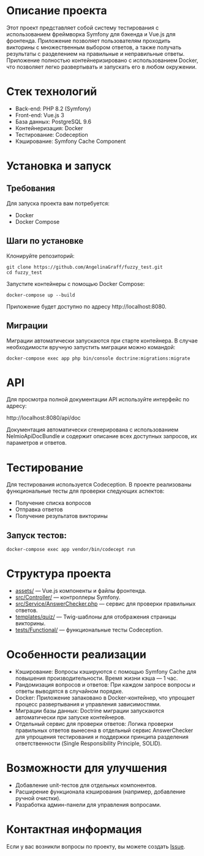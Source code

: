 # Описание проекта

Этот проект представляет собой систему тестирования с использованием фреймворка Symfony для бэкенда и Vue.js для фронтенда. Приложение позволяет пользователям проходить викторины с множественным выбором ответов, а также получать результаты с разделением на правильные и неправильные ответы. Приложение полностью контейнеризировано с использованием Docker, что позволяет легко развертывать и запускать его в любом окружении.

# Стек технологий

- Back-end: PHP 8.2 (Symfony)
- Front-end: Vue.js 3
- База данных: PostgreSQL 9.6
- Контейнеризация: Docker
- Тестирование: Codeception
- Кэширование: Symfony Cache Component

# Установка и запуск
## Требования

Для запуска проекта вам потребуется:

- Docker
- Docker Compose

## Шаги по установке

Клонируйте репозиторий:

```
git clone https://github.com/AngelinaGraff/fuzzy_test.git
cd fuzzy_test
```

Запустите контейнеры с помощью Docker Compose:

```
docker-compose up --build
```
Приложение будет доступно по адресу http://localhost:8080.

## Миграции

Миграции автоматически запускаются при старте контейнера. В случае необходимости вручную запустить миграции можно командой:
```
docker-compose exec app php bin/console doctrine:migrations:migrate
```

# API

Для просмотра полной документации API используйте интерфейс по адресу:

http://localhost:8080/api/doc

Документация автоматически сгенерирована с использованием NelmioApiDocBundle и содержит описание всех доступных запросов, их параметров и ответов.

# Тестирование

Для тестирования используется Codeception. В проекте реализованы функциональные тесты для проверки следующих аспектов:

- Получение списка вопросов
- Отправка ответов
- Получение результатов викторины

## Запуск тестов:

```
docker-compose exec app vendor/bin/codecept run
```

# Структура проекта

- [assets/](assets/) — Vue.js компоненты и файлы фронтенда.  
- [src/Controller/](src/Controller/) — контроллеры Symfony.
- [src/Service/AnswerChecker.php](src/Service/AnswerChecker.php) — сервис для проверки правильных ответов.
- [templates/quiz/](templates/quiz/) — Twig-шаблоны для отображения страницы викторины.
- [tests/Functional/](tests/Functional/) — функциональные тесты Codeception.

# Особенности реализации

- Кэширование: Вопросы кэшируются с помощью Symfony Cache для повышения производительности. Время жизни кэша — 1 час.  
- Рандомизация вопросов и ответов: При каждом запросе вопросы и ответы выводятся в случайном порядке.
- Docker: Приложение запаковано в Docker-контейнер, что упрощает процесс развертывания и управления зависимостями.
- Миграции базы данных: Doctrine миграции запускаются автоматически при запуске контейнеров.
- Отдельный сервис для проверки ответов: Логика проверки правильных ответов вынесена в отдельный сервис AnswerChecker для упрощения тестирования и поддержки принципа разделения ответственности (Single Responsibility Principle, SOLID).

# Возможности для улучшения

- Добавление unit-тестов для отдельных компонентов.
- Расширение функционала кэширования (например, добавление ручной очистки).
- Разработка админ-панели для управления вопросами.

# Контактная информация

Если у вас возникли вопросы по проекту, вы можете создать [Issue](https://github.com/AngelinaGraff/fuzzy_test/issues/new).
